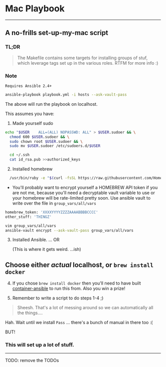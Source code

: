 # Mac Playbook

---

## A no-frills set-up-my-mac script

### TL;DR
> The Makefile contains some targets for installing groups of stuf,
> which leverage tags set up in the various roles. RTFM for more info :)

### Note

```text
Requires Ansible 2.4+
```

```bash
ansible-playbook playbook.yml -i hosts --ask-vault-pass
```

The above will run the playbook on localhost.

This assumes you have:

1. Made yourself sudo

  ```bash
  echo "$USER    ALL=(ALL) NOPASSWD: ALL" > $USER.sudoer && \
    chmod 600 $USER.sudoer && \
    sudo chown root $USER.sudoer && \
    sudo mv $USER.sudoer /etc/sudoers.d/$USER
  ```

  ```bash
    cd ~/.ssh
    cat id_rsa.pub >>authorized_keys
  ```

2. Installed homebrew

```bash
  /usr/bin/ruby -e "$(curl -fsSL https://raw.githubusercontent.com/Homebrew/install/master/install)"
```

  * You'll probably want to encrypt yourself a HOMEBREW API token if you are not me, because you'll need a decryptable vault variable to use or your homebrew will be rate-limited pretty soon. Use ansible vault to write over the file in `group_vars/all/vars`

  ```python
  homebrew_token: 'XXXXYYYYZZZZAAAABBBBCCCC'
  other_stuff: 'THINGZ'
  ```

  ```bash
  vim group_vars/all/vars
  ansible-vault encrypt --ask-vault-pass group_vars/all/vars
  ```

3. Installed Ansible. ... OR

    (This is where it gets weird. ...ish)

## Choose either _actual_ localhost, or `brew install docker`


4. If you chose `brew install docker` then you'll need to have built [container-ansible](https://github.com/whatbirdisthat/container-ansible) to run this from. Also you win a prize!

5. Remember to write a script to do steps 1-4 ;)

  > Sheesh. That's a lot of messing around so we can automatically all the things....

  Hah. Wait until we install `Pass` ... there's a bunch of manual in there too :(

  BUT!

  ### This will set up a lot of stuff.

---

TODO: remove the TODOs

